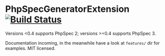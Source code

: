PhpSpecGeneratorExtension [![Build Status](https://travis-ci.org/pamil/phpspec-generator-extension.png?branch=master)](https://travis-ci.org/pamil/phpspec-generator-extension)
=========================

Versions <0.4 supports PhpSpec 2; versions >=0.4 supports PhpSpec 3.

Documentation incoming, in the meanwhile have a look at `features/` dir for examples. MIT licensed.
